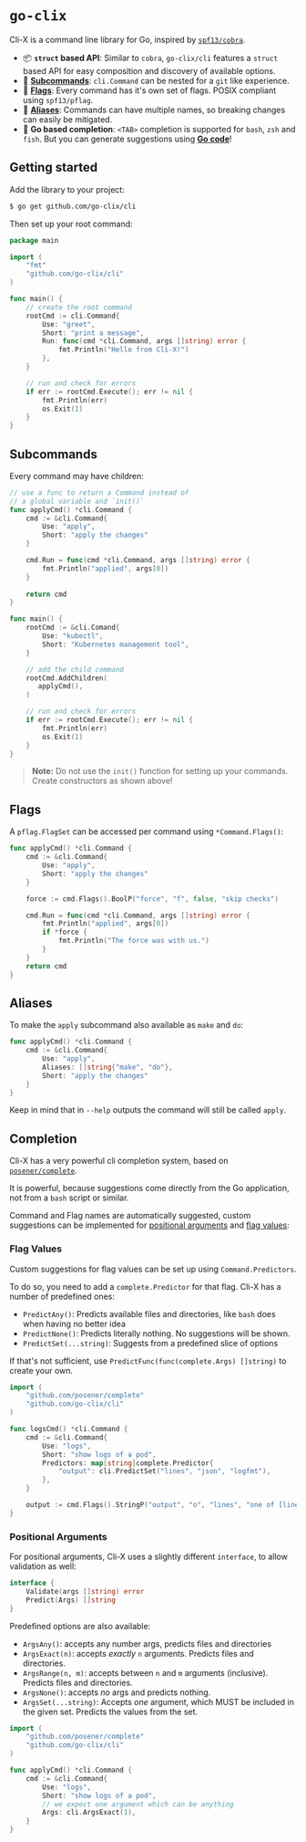 # `go-clix`

Cli-X is a command line library for Go, inspired by
[`spf13/cobra`](https://github.com/spf13/cobra).

- :package: **`struct` based API**: Similar to `cobra`, `go-clix/cli` features a `struct` based
  API for easy composition and discovery of available options.
- :children_crossing: [**Subcommands**](#subcommands): `cli.Command` can be nested for a `git`
  like experience.
- :pushpin: [**Flags**](#flags): Every command has it's own set of flags. POSIX compliant
  using `spf13/pflag`.
- :busts_in_silhouette: [**Aliases**](#aliases): Commands can have multiple names, so
  breaking changes can easily be mitigated.
- :dart: **Go based completion**: `<TAB>` completion is supported for `bash`, `zsh` and
  `fish`. But you can generate suggestions using [**Go code**](#completion)!

## Getting started

Add the library to your project:

```bash
$ go get github.com/go-clix/cli
```

Then set up your root command:

```go
package main

import (
    "fmt"
    "github.com/go-clix/cli"
)

func main() {
    // create the root command
    rootCmd := cli.Command{
        Use: "greet",
        Short: "print a message",
        Run: func(cmd *cli.Command, args []string) error {
            fmt.Println("Hello from Cli-X!")
        },
    }

    // run and check for errors
    if err := rootCmd.Execute(); err != nil {
        fmt.Println(err)
        os.Exit(1)
    }
}
```

## Subcommands

Every command may have children:

```go
// use a func to return a Command instead of
// a global variable and `init()`
func applyCmd() *cli.Command {
    cmd := &cli.Command{
        Use: "apply",
        Short: "apply the changes"
    }

    cmd.Run = func(cmd *cli.Command, args []string) error {
        fmt.Println("applied", args[0])
    }
    
    return cmd
}

func main() {
    rootCmd := &cli.Comand{
        Use: "kubectl",
        Short: "Kubernetes management tool",
    }

    // add the child command
    rootCmd.AddChildren(
       applyCmd(),
    )

    // run and check for errors
    if err := rootCmd.Execute(); err != nil {
        fmt.Println(err)
        os.Exit(1)
    }
}
```

> **Note:** Do not use the `init()` function for setting up your commands.
> Create constructors as shown above!

## Flags

A `pflag.FlagSet` can be accessed per command using `*Command.Flags()`:

```go
func applyCmd() *cli.Command {
    cmd := &cli.Command{
        Use: "apply",
        Short: "apply the changes"
    }

    force := cmd.Flags().BoolP("force", "f", false, "skip checks")

    cmd.Run = func(cmd *cli.Command, args []string) error {
        fmt.Println("applied", args[0])
        if *force {
            fmt.Println("The force was with us.")
        }
    }
    return cmd
}
```

## Aliases

To make the `apply` subcommand also available as `make` and `do`:

```go
func applyCmd() *cli.Command {
    cmd := &cli.Command{
        Use: "apply",
        Aliases: []string{"make", "do"},
        Short: "apply the changes"
    }
}
```

Keep in mind that in `--help` outputs the command will still be called `apply`.

## Completion

Cli-X has a very powerful cli completion system, based on
[`posener/complete`](https://github.com/posener/complete).

It is powerful, because suggestions come directly from the Go application, not
from a `bash` script or similar.

Command and Flag names are automatically suggested, custom suggestions can be
implemented for [positional arguments](#positional-arguments) and [flag
values](#flag-values):

### Flag Values

Custom suggestions for flag values can be set up using `Command.Predictors`.

To do so, you need to add a `complete.Predictor` for that flag. Cli-X has a
number of predefined ones:

- `PredictAny()`: Predicts available files and directories, like `bash` does when
  having no better idea
- `PredictNone()`: Predicts literally nothing. No suggestions will be shown.
- `PredictSet(...string)`: Suggests from a predefined slice of options

If that's not sufficient, use `PredictFunc(func(complete.Args) []string)` to
create your own.

```go
import (
    "github.com/posener/complete"
    "github.com/go-clix/cli"
)

func logsCmd() *cli.Command {
    cmd := &cli.Command{
        Use: "logs",
        Short: "show logs of a pod",
        Predictors: map[string]complete.Predictor{
            "output": cli.PredictSet("lines", "json", "logfmt"),
        },
    }

    output := cmd.Flags().StringP("output", "o", "lines", "one of [lines, json, logfmt]")
}
```

### Positional Arguments

For positional arguments, Cli-X uses a slightly different `interface`, to allow
validation as well:

```go
interface {
    Validate(args []string) error
    Predict(Args) []string
}
```

Predefined options are also available:

- `ArgsAny()`: accepts any number args, predicts files and directories
- `ArgsExact(n)`: accepts _exactly_ `n` arguments. Predicts files and directories.
- `ArgsRange(n, m)`: accepts between `n` and `m` arguments (inclusive). Predicts files and directories.
- `ArgsNone()`: accepts _no_ args and predicts nothing.
- `ArgsSet(...string)`: Accepts _one_ argument, which MUST be included in the
  given set. Predicts the values from the set.

```go
import (
    "github.com/posener/complete"
    "github.com/go-clix/cli"
)

func applyCmd() *cli.Command {
    cmd := &cli.Command{
        Use: "logs",
        Short: "show logs of a pod",
        // we expect one argument which can be anything
        Args: cli.ArgsExact(1),
    }
}
```
